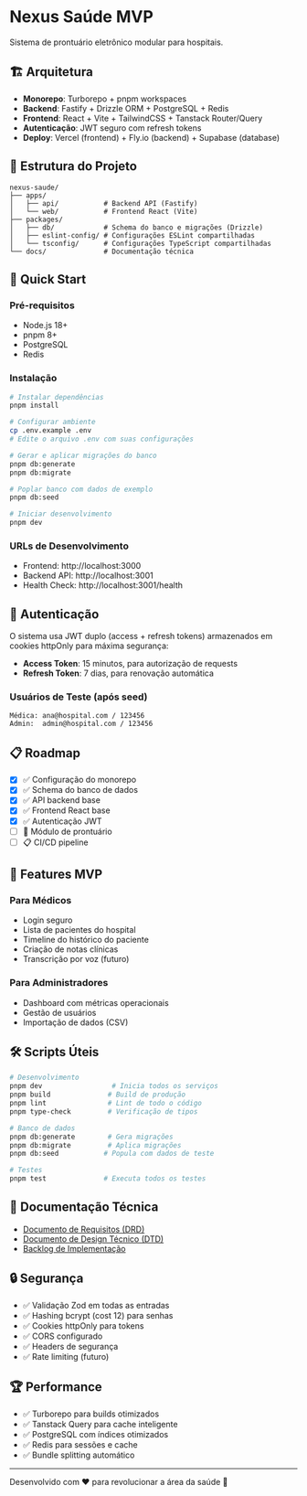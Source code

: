 # Nexus Saúde MVP

Sistema de prontuário eletrônico modular para hospitais.

## 🏗️ Arquitetura

- **Monorepo**: Turborepo + pnpm workspaces
- **Backend**: Fastify + Drizzle ORM + PostgreSQL + Redis
- **Frontend**: React + Vite + TailwindCSS + Tanstack Router/Query
- **Autenticação**: JWT seguro com refresh tokens
- **Deploy**: Vercel (frontend) + Fly.io (backend) + Supabase (database)

## 📁 Estrutura do Projeto

```
nexus-saude/
├── apps/
│   ├── api/           # Backend API (Fastify)
│   └── web/           # Frontend React (Vite)
├── packages/
│   ├── db/            # Schema do banco e migrações (Drizzle)
│   ├── eslint-config/ # Configurações ESLint compartilhadas
│   └── tsconfig/      # Configurações TypeScript compartilhadas
└── docs/              # Documentação técnica
```

## 🚀 Quick Start

### Pré-requisitos

- Node.js 18+
- pnpm 8+
- PostgreSQL
- Redis

### Instalação

```bash
# Instalar dependências
pnpm install

# Configurar ambiente
cp .env.example .env
# Edite o arquivo .env com suas configurações

# Gerar e aplicar migrações do banco
pnpm db:generate
pnpm db:migrate

# Poplar banco com dados de exemplo
pnpm db:seed

# Iniciar desenvolvimento
pnpm dev
```

### URLs de Desenvolvimento

- Frontend: http://localhost:3000
- Backend API: http://localhost:3001
- Health Check: http://localhost:3001/health

## 🔐 Autenticação

O sistema usa JWT duplo (access + refresh tokens) armazenados em cookies httpOnly para máxima segurança:

- **Access Token**: 15 minutos, para autorização de requests
- **Refresh Token**: 7 dias, para renovação automática

### Usuários de Teste (após seed)

```
Médica: ana@hospital.com / 123456
Admin:  admin@hospital.com / 123456
```

## 📋 Roadmap

- [x] ✅ Configuração do monorepo
- [x] ✅ Schema do banco de dados
- [x] ✅ API backend base
- [x] ✅ Frontend React base
- [x] ✅ Autenticação JWT
- [ ] 🔄 Módulo de prontuário
- [ ] 📋 CI/CD pipeline

## 🏥 Features MVP

### Para Médicos
- Login seguro
- Lista de pacientes do hospital
- Timeline do histórico do paciente
- Criação de notas clínicas
- Transcrição por voz (futuro)

### Para Administradores
- Dashboard com métricas operacionais
- Gestão de usuários
- Importação de dados (CSV)

## 🛠️ Scripts Úteis

```bash
# Desenvolvimento
pnpm dev                 # Inicia todos os serviços
pnpm build              # Build de produção
pnpm lint               # Lint de todo o código
pnpm type-check         # Verificação de tipos

# Banco de dados
pnpm db:generate        # Gera migrações
pnpm db:migrate         # Aplica migrações
pnpm db:seed           # Popula com dados de teste

# Testes
pnpm test              # Executa todos os testes
```

## 📖 Documentação Técnica

- [Documento de Requisitos (DRD)](./requirements.md)
- [Documento de Design Técnico (DTD)](./design.md)
- [Backlog de Implementação](./tasks.md)

## 🔒 Segurança

- ✅ Validação Zod em todas as entradas
- ✅ Hashing bcrypt (cost 12) para senhas
- ✅ Cookies httpOnly para tokens
- ✅ CORS configurado
- ✅ Headers de segurança
- ✅ Rate limiting (futuro)

## 🏆 Performance

- ✅ Turborepo para builds otimizados
- ✅ Tanstack Query para cache inteligente
- ✅ PostgreSQL com índices otimizados
- ✅ Redis para sessões e cache
- ✅ Bundle splitting automático

---

Desenvolvido com ❤️ para revolucionar a área da saúde 🏥